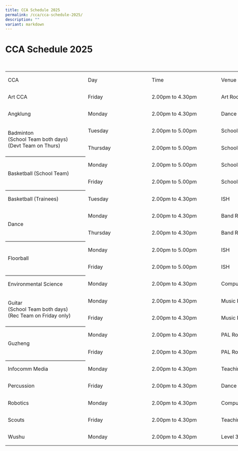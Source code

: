 ```yaml
---
title: CCA Schedule 2025
permalink: /cca/cca-schedule-2025/
description: ""
variant: markdown
---
```

# CCA Schedule 2025
<br>

<table style="border-collapse:
 collapse;width:750pt" width="998" cellspacing="0" cellpadding="0" border="0"><colgroup><col style="mso-width-source:userset;mso-width-alt:7978;width:187pt" width="249"> <col style="mso-width-source:userset;mso-width-alt:6250;width:147pt" width="195"> <col style="mso-width-source:userset;mso-width-alt:6933;width:163pt" width="217"> <col style="mso-width-source:userset;mso-width-alt:10794;width:253pt" width="337"></colgroup><tbody><tr style="mso-height-source:userset;height:40.0pt" height="53"><td style="height:40.0pt;width:187pt" width="249" class="xl63" height="53">CCA</td><td style="width:147pt" width="195" class="xl64">Day</td><td style="width:163pt" width="217" class="xl64">Time</td><td style="width:253pt" width="337" class="xl65">Venue</td></tr><tr style="mso-height-source:userset;height:40.0pt" height="53"><td style="height:40.0pt" class="xl66" height="53">Art CCA</td><td class="xl67">Friday</td><td class="xl67">2.00pm to 4.30pm</td><td class="xl68">Art Rooms</td></tr><tr style="mso-height-source:userset;height:40.0pt" height="53"><td style="height:40.0pt;border-top:none" class="xl69" height="53">Angklung</td><td style="border-top:none" class="xl70">Monday</td><td style="border-top:none" class="xl70">2.00pm to 4.30pm</td><td style="border-top:none" class="xl71">Dance Studio</td></tr><tr style="mso-height-source:userset;height:40.0pt" height="53"><td style="border-bottom:.5pt solid black;
  height:80.0pt;border-top:none;width:187pt" width="249" class="xl79" height="106" rowspan="2">Badminton<br>(School Team both days)<br>(Devt Team on Thurs)</td><td style="border-top:none" class="xl72">Tuesday</td><td style="border-top:none" class="xl72">2.00pm to 5.00pm</td><td style="border-top:none" class="xl73">School Hall</td></tr><tr style="mso-height-source:userset;height:40.0pt" height="53"><td style="height:40.0pt" class="xl67" height="53">Thursday</td><td class="xl67">2.00pm to 5.00pm</td><td class="xl68">School Hall and ISH</td></tr><tr style="mso-height-source:userset;height:40.0pt" height="53"><td style="border-bottom:.5pt solid black;
  height:80.0pt;border-top:none" class="xl77" height="106" rowspan="2">Basketball (School Team)</td><td style="border-top:none" class="xl72">Monday</td><td style="border-top:none" class="xl72">2.00pm to 5.00pm</td><td style="border-top:none" class="xl73">School Hall</td></tr><tr style="mso-height-source:userset;height:40.0pt" height="53"><td style="height:40.0pt" class="xl67" height="53">Friday</td><td class="xl67">2.00pm to 5.00pm</td><td class="xl68">School Hall</td></tr><tr style="mso-height-source:userset;height:40.0pt" height="53"><td style="height:40.0pt;border-top:none" class="xl69" height="53">Basketball (Trainees)</td><td style="border-top:none" class="xl70">Tuesday</td><td style="border-top:none" class="xl70">2.00pm to 4.30pm</td><td style="border-top:none" class="xl71">ISH</td></tr><tr style="mso-height-source:userset;height:40.0pt" height="53"><td style="border-bottom:.5pt solid black;
  height:80.0pt;border-top:none" class="xl77" height="106" rowspan="2">Dance</td><td style="border-top:none" class="xl72">Monday</td><td style="border-top:none" class="xl72">2.00pm to 4.30pm</td><td style="border-top:none" class="xl73">Band Room</td></tr><tr style="mso-height-source:userset;height:40.0pt" height="53"><td style="height:40.0pt" class="xl67" height="53">Thursday</td><td class="xl67">2.00pm to 4.30pm</td><td class="xl68">Band Room</td></tr><tr style="mso-height-source:userset;height:40.0pt" height="53"><td style="border-bottom:.5pt solid black;
  height:80.0pt;border-top:none" class="xl77" height="106" rowspan="2">Floorball</td><td style="border-top:none" class="xl72">Monday</td><td style="border-top:none" class="xl72">2.00pm to 5.00pm</td><td style="border-top:none" class="xl73">ISH</td></tr><tr style="mso-height-source:userset;height:40.0pt" height="53"><td style="height:40.0pt" class="xl67" height="53">Friday</td><td class="xl67">2.00pm to 5.00pm</td><td class="xl68">ISH</td></tr><tr style="mso-height-source:userset;height:40.0pt" height="53"><td style="height:40.0pt;border-top:none" class="xl69" height="53">Environmental Science</td><td style="border-top:none" class="xl70">Monday</td><td style="border-top:none" class="xl70">2.00pm to 4.30pm</td><td style="border-top:none" class="xl71">Computer Lab 3</td></tr><tr style="mso-height-source:userset;height:40.0pt" height="53"><td style="border-bottom:.5pt solid black;
  height:80.0pt;border-top:none;width:187pt" width="249" class="xl79" height="106" rowspan="2">Guitar<br>(School Team both days)<br>(Rec Team on Friday only)</td><td style="border-top:none" class="xl72">Monday</td><td style="border-top:none" class="xl72">2.00pm to 4.30pm</td><td style="border-top:none" class="xl73">Music Room 1 and 2</td></tr><tr style="mso-height-source:userset;height:40.0pt" height="53"><td style="height:40.0pt" class="xl67" height="53">Friday</td><td class="xl67">2.00pm to 4.30pm</td><td class="xl68">Music Room 1 and 2</td></tr><tr style="mso-height-source:userset;height:40.0pt" height="53"><td style="border-bottom:.5pt solid black;
  height:80.0pt;border-top:none" class="xl77" height="106" rowspan="2">Guzheng</td><td style="border-top:none" class="xl72">Monday</td><td style="border-top:none" class="xl72">2.00pm to 4.30pm</td><td style="border-top:none" class="xl73">PAL Room 1 and 2</td></tr><tr style="mso-height-source:userset;height:40.0pt" height="53"><td style="height:40.0pt" class="xl67" height="53">Friday</td><td class="xl67">2.00pm to 4.30pm</td><td class="xl68">PAL Room 1 and 2</td></tr><tr style="mso-height-source:userset;height:40.0pt" height="53"><td style="height:40.0pt;border-top:none" class="xl69" height="53">Infocomm Media</td><td style="border-top:none" class="xl70">Monday</td><td style="border-top:none" class="xl70">2.00pm to 4.30pm</td><td style="border-top:none" class="xl71">Teaching Lab</td></tr><tr style="mso-height-source:userset;height:40.0pt" height="53"><td style="height:40.0pt;border-top:none" class="xl69" height="53">Percussion</td><td style="border-top:none" class="xl70">Friday</td><td style="border-top:none" class="xl70">2.00pm to 4.30pm</td><td style="border-top:none" class="xl71">Dance Studio</td></tr><tr style="mso-height-source:userset;height:40.0pt" height="53"><td style="height:40.0pt;border-top:none" class="xl69" height="53">Robotics</td><td style="border-top:none" class="xl70">Monday</td><td style="border-top:none" class="xl70">2.00pm to 4.30pm</td><td style="border-top:none" class="xl71">Computer Lab 1</td></tr><tr style="mso-height-source:userset;height:40.0pt" height="53"><td style="height:40.0pt;border-top:none" class="xl69" height="53">Scouts</td><td style="border-top:none" class="xl70">Friday</td><td style="border-top:none" class="xl70">2.00pm to 4.30pm</td><td style="border-top:none" class="xl71">Teaching Lab and CCA Room</td></tr><tr style="mso-height-source:userset;height:40.0pt" height="53"><td style="height:40.0pt;border-top:none" class="xl74" height="53">Wushu</td><td style="border-top:none" class="xl75">Monday</td><td style="border-top:none" class="xl75">2.00pm to 4.30pm</td><td style="border-top:none" class="xl76">Level 3 and Level 4 Corridors</td></tr></tbody></table>